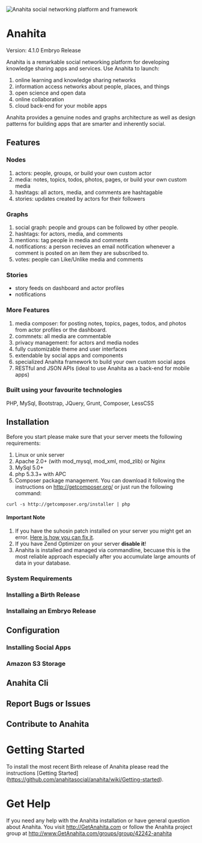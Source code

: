 ![Anahita social networking platform and framework](https://s3.amazonaws.com/anahitapolis.com/media/logos/homepage_logo.png)

# Anahita

Version: 4.1.0 Embryo Release

Anahita is a remarkable social networking platform for developing knowledge sharing apps and services. Use Anahita to launch:

1. online learning and knowledge sharing networks
2. information access networks about people, places, and things
3. open science and open data
4. online collaboration
5. cloud back-end for your mobile apps

Anahita provides a genuine nodes and graphs architecture as well as design patterns for building apps that are smarter and inherently social.

## Features

### Nodes
1. actors: people, groups, or build your own custom actor
2. media: notes, topics, todos, photos, pages, or build your own custom media
3. hashtags: all actors, media, and comments are hashtagable  
4. stories: updates created by actors for their followers

### Graphs
1. social graph: people and groups can be followed by other people. 
2. hashtags: for actors, media, and comments
3. mentions: tag people in media and comments
4. notifications: a person recieves an email notification whenever a comment is posted on an item they are subscribed to.
5. votes: people can Like/Unlike media and comments

### Stories
- story feeds on dashboard and actor profiles
- notifications

### More Features
1. media composer: for posting notes, topics, pages, todos, and photos from actor profiles or the dashboard.
2. commnets: all media are commentable 
3. privacy management: for actors and media nodes
4. fully customizable theme and user interfaces
5. extendable by social apps and components
6. specialized Anahita framework to build your own custom social apps
7. RESTful and JSON APIs (ideal to use Anahita as a back-end for mobile apps)

### Built using your favourite technologies
PHP, MySql, Bootstrap, JQuery, Grunt, Composer, LessCSS

## Installation

Before you start please make sure that your server meets the following requirements:

1. Linux or unix server
2. Apache 2.0+ (with mod_mysql, mod_xml, mod_zlib) or Nginx
3. MySql 5.0+
4. php 5.3.3+ with APC
5. Composer package management. You can download it following the instructions on
http://getcomposer.org/ or just run the following command:

`curl -s http://getcomposer.org/installer | php`

#### Important Note

1. If you have the suhosin patch installed on your server you might get an error. [Here is how you can fix it](https://www.assembla.com/spaces/nooku-framework/wiki/Known_Issues).
2. If you have Zend Optimizer on your server **disable it**!
3. Anahita is installed and managed via commandline, becuase this is the most reliable approach especially after you accumulate large amounts of data in your database.

### System Requirements

### Installing a Birth Release

### Installaing an Embryo Release

## Configuration

### Installing Social Apps

### Amazon S3 Storage

## Anahita Cli

## Report Bugs or Issues

## Contribute to Anahita

Getting Started
================
To install the most recent Birth release of Anahita please read the instructions [Getting Started] (https://github.com/anahitasocial/anahita/wiki/Getting-started).

Get Help
=========
If you need any help with the Anahita installation or have general question about Anahita. 
You visit http://GetAnahita.com or follow the Anahita project group at http://www.GetAnahita.com/groups/group/42242-anahita
